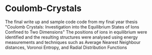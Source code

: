 # Coulomb-Crystals
The final write up and sample code code from my final year thesis
"Coulomb Crystals: Investigation into the Equilibrium States of Ions Confined to Two Dimensions"
The positions of ions in equilibrium were identified and the resulting structures were 
analysed using energy measurements and techniques
such as Average Nearest Neighbour distances, Voronoi Entropy, and Radial Distribution Functions
